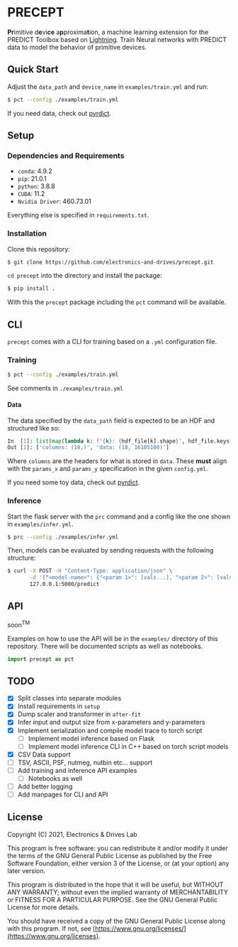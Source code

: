 # PRECEPT

**Pr**imitive d**e**vi**ce** a**p**proxima**t**ion, a machine learning
extension for the PREDICT Toolbox based on
[Lightning](https://www.pytorchlightning.ai/). Train Neural
networks with PREDICT data to model the behavior of primitive devices.

## Quick Start

Adjust the `data_path` and `device_name` in `examples/train.yml` and run:

```bash
$ pct --config ./examples/train.yml
```

If you need data, check out 
[pyrdict](https://github.com/AugustUnderground/pyrdict).


## Setup

### Dependencies and Requirements

- `conda`: 4.9.2
- `pip`: 21.0.1
- `python`: 3.8.8
- `CUDA`: 11.2
- `Nvidia Driver`: 460.73.01

Everything else is specified in `requirements.txt`.

### Installation

Clone this repository:

```bash
$ git clone https://github.com/electronics-and-drives/precept.git
```

`cd precept` into the directory and install the package:

```bash
$ pip install .
```

With this the `precept` package including the `pct` command will be available.

## CLI

`precept` comes with a CLI for training based on a `.yml` configuration file.

### Training

```bash
$ pct --config ./examples/train.yml
```

See comments in `./examples/train.yml`

#### Data

The data specified by the `data_path` field is expected to be an HDF and
structured like so:

```python
In  [1]: list(map(lambda k: f"{k}: {hdf_file[k].shape}", hdf_file.keys()))
Out [1]: ['columns: (18,)', 'data: (18, 16105100)']
```

Where `columns` are the headers for what is stored in `data`. These **must**
align with the `params_x` and `params_y` specification in the given
`config.yml`.

If you need some toy data, check out 
[pyrdict](https://github.com/AugustUnderground/pyrdict).

### Inference

Start the flask server with the `prc` command and a config like the one shown
in `examples/infer.yml`.

```sh
$ prc --config ./examples/infer.yml
```

Then, models can be evaluated by sending requests with the following structure:

```sh
$ curl -X POST -H "Content-Type: application/json" \
       -d '{"<model-name>": {"<param 1>": [vals...], "<param 2>": [vals...], ... }}' \
       127.0.0.1:5000/predict
```

## API

soon<sup>TM</sup>

Examples on how to use the API will be in the `examples/` directory of
this repository. There will be documented scripts as well as notebooks.

```python
import precept as pct
```

## TODO

- [X] Split classes into separate modules
- [X] Install requirements in `setup`
- [X] Dump scaler and transformer in `after-fit`
- [X] Infer input and output size from x-parameters and y-parameters
- [X] Implement serialization and compile model trace to torch script
    - [ ] Implement model inference based on Flask
    - [ ] Implement model inference CLI in C++ based on torch script models
- [X] CSV Data support
- [ ] TSV, ASCII, PSF, nutmeg, nutbin etc... support
- [ ] Add training and inference API examples
    - [ ] Notebooks as well
- [ ] Add better logging
- [ ] Add manpages for CLI and API

## License

Copyright (C) 2021, Electronics & Drives Lab

This program is free software: you can redistribute it and/or modify
it under the terms of the GNU General Public License as published by
the Free Software Foundation, either version 3 of the License, or
(at your option) any later version.

This program is distributed in the hope that it will be useful,
but WITHOUT ANY WARRANTY; without even the implied warranty of
MERCHANTABILITY or FITNESS FOR A PARTICULAR PURPOSE.  See the
GNU General Public License for more details.

You should have received a copy of the GNU General Public License
along with this program. If not, see 
[https://www.gnu.org/licenses/](https://www.gnu.org/licenses).
